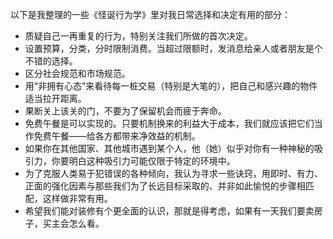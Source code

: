 以下是我整理的一些《怪诞行为学》里对我日常选择和决定有用的部分：

- 质疑自己一再重复的行为，特别关注我们所做的首次决定。
- 设置预算，分类，分时限制消费。当超过限额时，发消息给亲人或者朋友是个不错的选择。
- 区分社会规范和市场规范。
- 用“非拥有心态”来看待每一桩交易（特别是大笔的），把自己和感兴趣的物件适当拉开距离。
- 果断关上该关的门，不要为了保留机会而疲于奔命。
-   免费午餐是可以实现的。只要机制换来的利益大于成本，我们就应该把它们当作免费午餐——给各方都带来净效益的机制。
- 如果你在其他国家、其他城市遇到某个人，他（她）似乎对你有一种神秘的吸引力，你要明白这种吸引力可能仅限于特定的环境中。
- 为了克服人类易于犯错误的各种倾向，我认为寻求一些诀窍，用即时、有力、正面的强化因素与那些我们为了长远目标采取的、并非如此愉悦的步骤相匹配，这样做非常有用。
- 希望我们能对装修有个更全面的认识，那就是得考虑，如果有一天我们要卖房子，买主会怎么看。